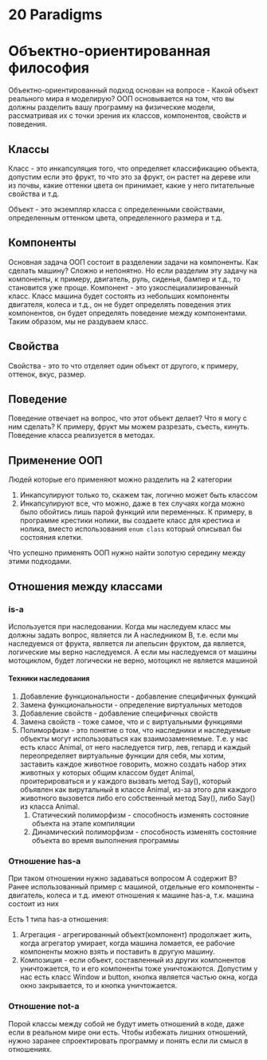 # 20 Paradigms
# Объектно-ориентированная философия
Объектно-ориентированный подход основан на вопросе - Какой объект реального мира я моделирую? ООП основывается на том, что вы должны разделить вашу программу на физические модели, рассматривая их с точки зрения их классов, компонентов, свойств и поведения.

## Классы
Класс - это инкапсуляция того, что определяет классификацию объекта, допустим если это фрукт, то что это за фрукт, он растет на дереве или из почвы, какие оттенки цвета он принимает, какие у него питательные свойства и т.д.

Объект - это экземпляр класса с определенными свойствами, определенным оттенком цвета, определенного размера и т.д.

## Компоненты
Основная задача ООП состоит в разделении задачи на компоненты. Как сделать машину? Сложно и непонятно. Но если разделим эту задачу на компоненты, к примеру, двигатель, руль, сиденья, бампер и т.д., то становится уже проще. Компонент - это узкоспециализированный класс. Класс машина будет состоять из небольших компоненты двигателя, колеса и т.д., он не будет определять поведения этих компонентов, он будет определять поведение между компонентами. Таким образом, мы не раздуваем класс.

## Свойства
Свойства - это то что отделяет один объект от другого, к примеру, оттенок, вкус, размер.

## Поведение
Поведение отвечает на вопрос, что этот объект делает? Что я могу с ним сделать? К примеру, фрукт мы можем разрезать, съесть, кинуть. Поведение класса реализуется в методах.

## Применение ООП
Людей которые его применяют можно разделить на 2 категории
1. Инкапсулируют только то, скажем так, логично может быть классом
2. Инкапсулируют все, что можно, даже в тех случаях когда можно было обойтись лишь парой функций или переменных. К примеру, в программе крестики нолики, вы создаете класс для крестика и нолика, вместо использования `enum class` который описывал бы состояния клетки.

Что успешно применять ООП нужно найти золотую середину между этими подходами.

## Отношения между классами
### is-a
Используется при наследовании. Когда мы наследуем класс мы должны задать вопрос, является ли A наследником B, т.е. если мы наследуемся от фрукта, является ли апельсин фруктом, да является, логические мы верно наследуемся. А если мы наследуемся от машины мотоциклом, будет логически не верно, мотоцикл не является машиной

#### Техники наследования
1. Добавление функциональности - добавление специфичных функций
2. Замена функциональности - определение виртуальных методов
3. Добавление свойств - добавление специфичных свойств
4. Замена свойств - тоже самое, что и с виртуальными функциями
5. Полиморфизм - это понятие о том, что наследники и наследуемые объекты могут использоваться как взаимозаменяемые. Т.е. у нас есть класс Animal, от него наследуется тигр, лев, гепард и каждый переопределяет виртуальные функции для себя, мы хотим, заставить каждое животное говорить, можно создать набор этих животных у которых общим классом будет Animal, проитерироваться и у каждого вызвать метод Say(), который объявлен как вирутальный в классе Animal, из-за этого для каждого животного вызовется либо его собственный метод Say(), либо Say() из класса Animal.
	1. Статический полиморфизм - способность изменять состояние объекта на этапе компиляции
	2. Динамический полиморфизм - способность изменять состояние объекта во время выполнения программы

### Отношение has-a
При таком отношении нужно задаваться вопросом A содержит  B? Ранее использованный пример с машиной, отдельные его компоненты - двигатель, колеса и т.д. имеют отношения к машине has-a, т.к. машина состоит из них

Есть 1 типа has-a отношения:
1. Агрегация - агрегированный объект(компонент) продолжает жить, когда агрегатор умирает, когда машина ломается, ее рабочие компоненты можно взять и поставить в другую машину.
2. Композиция - если объект, составленный из других компонентов уничтожается, то и его компоненты тоже уничтожаются. Допустим у нас есть класс Window и button, кнопка является частью окна, когда окно закрывается, то и кнопка уничтожается.

### Отношение not-a
Порой классы между собой не будут иметь отношений в коде, даже если в реальном мире они есть. Чтобы избежать лишних отношений, нужно заранее спроектировать программу и понять если ли смысл в отношениях.